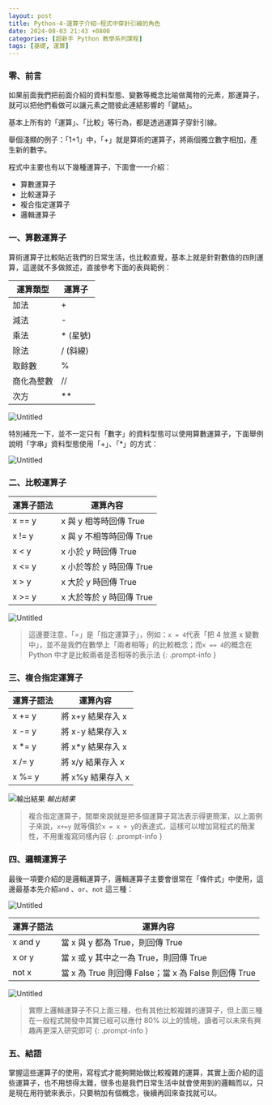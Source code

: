 ```yaml
---
layout: post
title: Python-4-運算子介紹—程式中穿針引線的角色
date: 2024-08-03 21:43 +0800
categories: [超新手 Python 教學系列課程]
tags: [基礎, 運算]
---
```

### 零、前言

如果前面我們把前面介紹的資料型態、變數等概念比喻做萬物的元素，那運算子，就可以把他們看做可以讓元素之間彼此連結影響的「鍵結」。

基本上所有的「運算」、「比較」等行為，都是透過運算子穿針引線。

舉個淺顯的例子：「1+1」中，「+」就是算術的運算子，將兩個獨立數字相加，產生新的數字。

程式中主要也有以下幾種運算子，下面會一一介紹：

- 算數運算子
- 比較運算子
- 複合指定運算子
- 邏輯運算子

### 一、算數運算子

算術運算子比較貼近我們的日常生活，也比較直覺，基本上就是針對數值的四則運算，這邊就不多做敘述，直接參考下面的表與範例：

| 運算類型 | 運算子 |
| --- | --- |
| 加法 | + |
| 減法 | - |
| 乘法 | * (星號) |
| 除法 | / (斜線) |
| 取餘數 | % |
| 商化為整數 | // |
| 次方 | ** |

![Untitled](/assets/img/post_img/Python-4-運算子介紹—程式中穿針引線的角色%20515a217856224bb4bd167ebe88e01028/Untitled.png)

特別補充一下，並不一定只有「數字」的資料型態可以使用算數運算子，下面舉例說明「字串」資料型態使用「+」、「*」的方式：

![Untitled](/assets/img/post_img/Python-4-運算子介紹—程式中穿針引線的角色%20515a217856224bb4bd167ebe88e01028/Untitled%201.png)

### 二、比較運算子

| 運算子語法 | 運算內容 |
| --- | --- |
| x == y | x 與 y 相等時回傳 True |
| x != y | x 與 y 不相等時回傳 True |
| x < y | x 小於 y 時回傳 True |
| x <= y | x 小於等於 y 時回傳 True |
| x > y | x 大於 y 時回傳 True |
| x >= y | x 大於等於 y 時回傳 True |

![Untitled](/assets/img/post_img/Python-4-運算子介紹—程式中穿針引線的角色%20515a217856224bb4bd167ebe88e01028/Untitled%202.png)

> 這邊要注意，「=」是「指定運算子」，例如：`x = 4`代表「把 4 放進 x 變數中」，並不是我們在數學上「兩者相等」的比較概念；而`x == 4`的概念在 Python 中才是比較兩者是否相等的表示法
{: .prompt-info }

### 三、複合指定運算子

| 運算子語法 | 運算內容 |
| --- | --- |
| x += y | 將 x+y 結果存入 x |
| x -= y | 將 x-y 結果存入 x |
| x *= y | 將 x*y 結果存入 x |
| x /= y | 將 x/y 結果存入 x |
| x %= y | 將 x%y 結果存入 x |

![輸出結果](/assets/img/post_img/Python-4-運算子介紹—程式中穿針引線的角色%20515a217856224bb4bd167ebe88e01028/0bf22850-1617-4ecd-9685-59770c84588d.png)
_輸出結果_

> 複合指定運算子，間單來說就是把多個運算子寫法表示得更簡潔，以上面例子來說，`x+=y` 就等價於`x = x + y`的表達式，這樣可以增加寫程式的簡潔性，不用重複寫同樣內容
{: .prompt-info }

### 四、邏輯運算子

最後一項要介紹的是邏輯運算子，邏輯運算子主要會很常在「條件式」中使用，這邊最基本先介紹`and` 、`or`、`not` 這三種：

![Untitled](/assets/img/post_img/Python-4-運算子介紹—程式中穿針引線的角色%20515a217856224bb4bd167ebe88e01028/Untitled%203.png)

| 運算子語法 | 運算內容 |
| --- | --- |
| x and y | 當 x 與 y 都為 True，則回傳 True |
| x or y | 當 x 或 y 其中之一為 True，則回傳 True |
| not x | 當 x 為 True 則回傳 False；當 x 為 False 則回傳 True |

![Untitled](/assets/img/post_img/Python-4-運算子介紹—程式中穿針引線的角色%20515a217856224bb4bd167ebe88e01028/ac46a62e-896a-4883-9be6-b4175d0bf468.png)

> 實際上邏輯運算子不只上面三種，也有其他比較複雜的運算子，但上面三種在一般程式開發中其實已經可以應付 80% 以上的情境，讀者可以未來有興趣再更深入研究即可
{: .prompt-info }

### 五、結語

掌握這些運算子的使用，寫程式才能夠開始做比較複雜的運算，其實上面介紹的這些運算子，也不用想得太難，很多也是我們日常生活中就會使用到的邏輯而以，只是現在用符號來表示，只要稍加有個概念，後續再回來查找就可以。